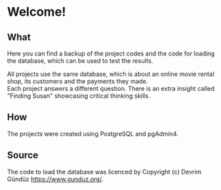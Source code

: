 
# Welcome!

## What

Here you can find a backup of the project codes and the code for loading the database, which can be used to test the results.

All projects use the same database, which is about an online movie rental shop, its customers and the payments they made.\
Each project answers a different question.
There is an extra insight called "Finding Susan" showcasing critical thinking skills.

## How
The projects were created using PostgreSQL and pgAdmin4.

## Source
The code to load the database was licenced by Copyright (c) Devrim Gündüz <https://www.gunduz.org/>.
